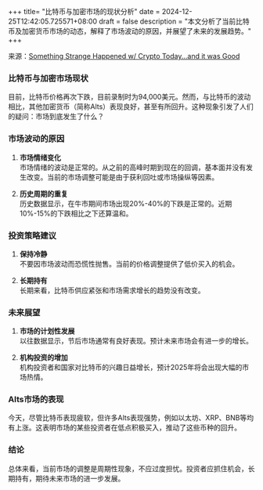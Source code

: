 +++
title= "比特币与加密市场的现状分析"
date = 2024-12-25T12:42:05.725571+08:00
draft = false
description = "本文分析了当前比特币及加密货币市场的动态，解释了市场波动的原因，并展望了未来的发展趋势。"
+++

来源：[Something Strange Happened w/ Crypto Today...and it was Good](https://www.youtube.com/watch?v=jukrQRFeNeI)

### 比特币与加密市场现状

目前，比特币价格再次下跌，目前录制时为94,000美元。然而，与比特币的波动相比，其他加密货币（简称Alts）表现良好，甚至有所回升。这种现象引发了人们的疑问：市场到底发生了什么？

### 市场波动的原因

1. **市场情绪变化**  
   市场情绪的波动是正常的。从之前的高峰时期到现在的回调，基本面并没有发生改变。当前的市场调整可能是由于获利回吐或市场操纵等因素。

2. **历史周期的重复**  
   历史数据显示，在牛市期间市场出现20%-40%的下跌是正常的。近期10%-15%的下跌相比之下还算温和。

### 投资策略建议

1. **保持冷静**  
   不要因市场波动而恐慌性抛售。当前的价格调整提供了低价买入的机会。

2. **长期持有**  
   长期来看，比特币供应紧张和市场需求增长的趋势没有改变。

### 未来展望

1. **市场的计划性发展**  
   以往数据显示，节后市场通常有良好表现。预计未来市场会有进一步的增长。

2. **机构投资的增加**  
   机构投资者和国家对比特币的兴趣日益增长，预计2025年将会出现大幅的市场热情。

### Alts市场的表现

今天，尽管比特币表现疲软，但许多Alts表现强势，例如以太坊、XRP、BNB等均有上涨。这表明市场的某些投资者在低点积极买入，推动了这些币种的回升。

### 结论

总体来看，当前市场的调整是周期性现象，不应过度担忧。投资者应抓住机会，长期持有，期待未来市场的进一步发展。